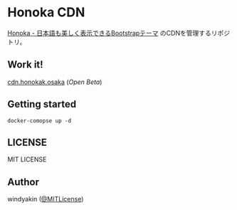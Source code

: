 # Honoka CDN

[Honoka - 日本語も美しく表示できるBootstrapテーマ](http://honokak.osaka/) のCDNを管理するリポジトリ。

## Work it!

[cdn.honokak.osaka](https://cdn.honokak.osaka/) (*Open Beta*)

## Getting started

```
docker-comopse up -d
```

## LICENSE

MIT LICENSE

## Author

windyakin ([@MITLicense](https://twitter.com/MITLicense))
